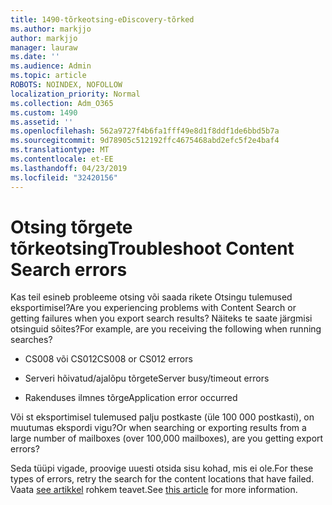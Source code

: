 ```yaml
---
title: 1490-tõrkeotsing-eDiscovery-tõrked
ms.author: markjjo
author: markjjo
manager: lauraw
ms.date: ''
ms.audience: Admin
ms.topic: article
ROBOTS: NOINDEX, NOFOLLOW
localization_priority: Normal
ms.collection: Adm_O365
ms.custom: 1490
ms.assetid: ''
ms.openlocfilehash: 562a9727f4b6fa1fff49e8d1f8ddf1de6bbd5b7a
ms.sourcegitcommit: 9d78905c512192ffc4675468abd2efc5f2e4baf4
ms.translationtype: MT
ms.contentlocale: et-EE
ms.lasthandoff: 04/23/2019
ms.locfileid: "32420156"
---
```

# <a name="troubleshoot-content-search-errors"></a><span data-ttu-id="c5fd4-102">Otsing tõrgete tõrkeotsing</span><span class="sxs-lookup"><span data-stu-id="c5fd4-102">Troubleshoot Content Search errors</span></span>

<span data-ttu-id="c5fd4-103">Kas teil esineb probleeme otsing või saada rikete Otsingu tulemused eksportimisel?</span><span class="sxs-lookup"><span data-stu-id="c5fd4-103">Are you experiencing problems with Content Search or getting failures when you export search results?</span></span>
<span data-ttu-id="c5fd4-104">Näiteks te saate järgmisi otsinguid sõites?</span><span class="sxs-lookup"><span data-stu-id="c5fd4-104">For example, are you receiving the following when running searches?</span></span>

- <span data-ttu-id="c5fd4-105">CS008 või CS012</span><span class="sxs-lookup"><span data-stu-id="c5fd4-105">CS008 or CS012 errors</span></span>

- <span data-ttu-id="c5fd4-106">Serveri hõivatud/ajalõpu tõrgete</span><span class="sxs-lookup"><span data-stu-id="c5fd4-106">Server busy/timeout errors</span></span>

- <span data-ttu-id="c5fd4-107">Rakenduses ilmnes tõrge</span><span class="sxs-lookup"><span data-stu-id="c5fd4-107">Application error occurred</span></span>

<span data-ttu-id="c5fd4-108">Või st eksportimisel tulemused palju postkaste (üle 100 000 postkasti), on muutumas ekspordi vigu?</span><span class="sxs-lookup"><span data-stu-id="c5fd4-108">Or when searching or exporting results from a large number of mailboxes (over 100,000 mailboxes), are you getting export errors?</span></span>

<span data-ttu-id="c5fd4-109">Seda tüüpi vigade, proovige uuesti otsida sisu kohad, mis ei ole.</span><span class="sxs-lookup"><span data-stu-id="c5fd4-109">For these types of errors, retry the search for the content locations that have failed.</span></span> <span data-ttu-id="c5fd4-110">Vaata [see artikkel](https://docs.microsoft.com/office365/securitycompliance/retry-failed-content-search) rohkem teavet.</span><span class="sxs-lookup"><span data-stu-id="c5fd4-110">See  [this article](https://docs.microsoft.com/office365/securitycompliance/retry-failed-content-search) for more information.</span></span>
